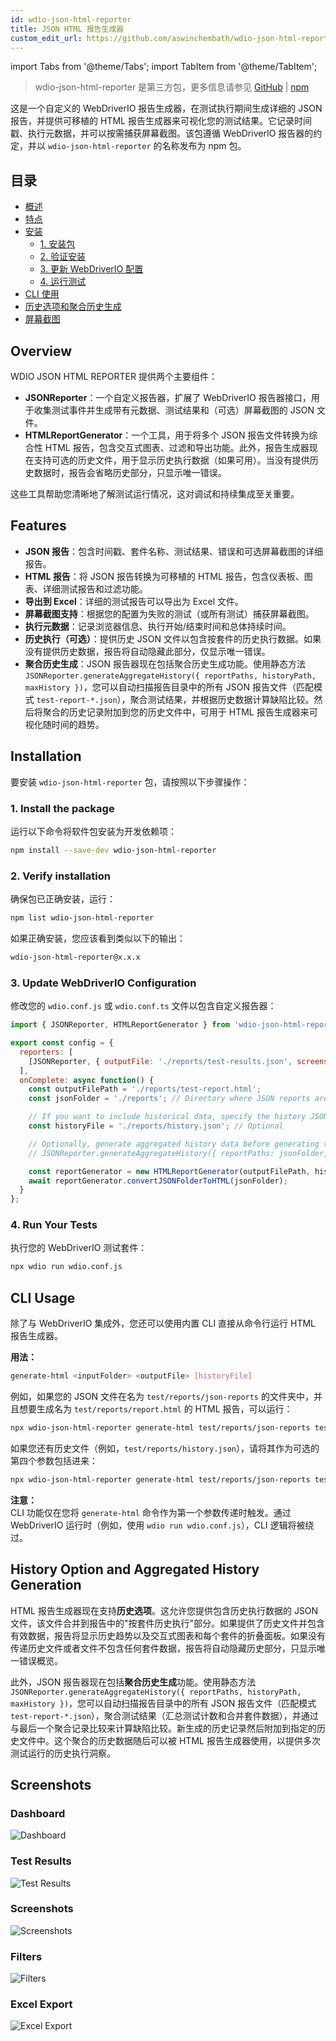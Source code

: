 ```yaml
---
id: wdio-json-html-reporter
title: JSON HTML 报告生成器
custom_edit_url: https://github.com/aswinchembath/wdio-json-html-reporter/edit/main/README.md
---
```


import Tabs from '@theme/Tabs';
import TabItem from '@theme/TabItem';

> wdio-json-html-reporter 是第三方包，更多信息请参见 [GitHub](https://github.com/aswinchembath/wdio-json-html-reporter) | [npm](https://www.npmjs.com/package/wdio-json-html-reporter)

这是一个自定义的 WebDriverIO 报告生成器，在测试执行期间生成详细的 JSON 报告，并提供可移植的 HTML 报告生成器来可视化您的测试结果。它记录时间戳、执行元数据，并可以按需捕获屏幕截图。该包遵循 WebDriverIO 报告器的约定，并以 `wdio-json-html-reporter` 的名称发布为 npm 包。

## 目录

- [概述](#overview)
- [特点](#features)
- [安装](#installation)
  - [1. 安装包](#1-install-the-package)
  - [2. 验证安装](#2-verify-installation)
  - [3. 更新 WebDriverIO 配置](#3-update-webdriverio-configuration)
  - [4. 运行测试](#4-run-your-tests)
- [CLI 使用](#cli-usage)
- [历史选项和聚合历史生成](#history-option-and-aggregated-history-generation)
- [屏幕截图](#screenshots)

## Overview

WDIO JSON HTML REPORTER 提供两个主要组件：

- **JSONReporter**：一个自定义报告器，扩展了 WebDriverIO 报告器接口，用于收集测试事件并生成带有元数据、测试结果和（可选）屏幕截图的 JSON 文件。
- **HTMLReportGenerator**：一个工具，用于将多个 JSON 报告文件转换为综合性 HTML 报告，包含交互式图表、过滤和导出功能。此外，报告生成器现在支持可选的历史文件，用于显示历史执行数据（如果可用）。当没有提供历史数据时，报告会省略历史部分，只显示唯一错误。

这些工具帮助您清晰地了解测试运行情况，这对调试和持续集成至关重要。

## Features

- **JSON 报告**：包含时间戳、套件名称、测试结果、错误和可选屏幕截图的详细报告。
- **HTML 报告**：将 JSON 报告转换为可移植的 HTML 报告，包含仪表板、图表、详细测试报告和过滤功能。
- **导出到 Excel**：详细的测试报告可以导出为 Excel 文件。
- **屏幕截图支持**：根据您的配置为失败的测试（或所有测试）捕获屏幕截图。
- **执行元数据**：记录浏览器信息、执行开始/结束时间和总体持续时间。
- **历史执行（可选）**：提供历史 JSON 文件以包含按套件的历史执行数据。如果没有提供历史数据，报告将自动隐藏此部分，仅显示唯一错误。
- **聚合历史生成**：JSON 报告器现在包括聚合历史生成功能。使用静态方法 `JSONReporter.generateAggregateHistory({ reportPaths, historyPath, maxHistory })`，您可以自动扫描报告目录中的所有 JSON 报告文件（匹配模式 `test-report-*.json`），聚合测试结果，并根据历史数据计算缺陷比较。然后将聚合的历史记录附加到您的历史文件中，可用于 HTML 报告生成器来可视化随时间的趋势。

## Installation

要安装 `wdio-json-html-reporter` 包，请按照以下步骤操作：

### 1. Install the package

运行以下命令将软件包安装为开发依赖项：

```bash
npm install --save-dev wdio-json-html-reporter
```

### 2. Verify installation

确保包已正确安装，运行：

```bash
npm list wdio-json-html-reporter
```

如果正确安装，您应该看到类似以下的输出：

```bash
wdio-json-html-reporter@x.x.x
```

### 3. Update WebDriverIO Configuration

修改您的 `wdio.conf.js` 或 `wdio.conf.ts` 文件以包含自定义报告器：

```javascript
import { JSONReporter, HTMLReportGenerator } from 'wdio-json-html-reporter';

export const config = {
  reporters: [
    [JSONReporter, { outputFile: './reports/test-results.json', screenshotOption: 'OnFailure' }],  // Options: "No", "OnFailure", "Full"
  ],
  onComplete: async function() {
    const outputFilePath = './reports/test-report.html';
    const jsonFolder = './reports'; // Directory where JSON reports are saved

    // If you want to include historical data, specify the history JSON file path here.
    const historyFile = './reports/history.json'; // Optional

    // Optionally, generate aggregated history data before generating the HTML report.
    // JSONReporter.generateAggregateHistory({ reportPaths: jsonFolder, historyPath: historyFile });

    const reportGenerator = new HTMLReportGenerator(outputFilePath, historyFile);
    await reportGenerator.convertJSONFolderToHTML(jsonFolder);
  }
};
```

### 4. Run Your Tests

执行您的 WebDriverIO 测试套件：

```bash
npx wdio run wdio.conf.js
```

## CLI Usage

除了与 WebDriverIO 集成外，您还可以使用内置 CLI 直接从命令行运行 HTML 报告生成器。

**用法：**

```bash
generate-html <inputFolder> <outputFile> [historyFile]
```

例如，如果您的 JSON 文件在名为 `test/reports/json-reports` 的文件夹中，并且想要生成名为 `test/reports/report.html` 的 HTML 报告，可以运行：

```bash
npx wdio-json-html-reporter generate-html test/reports/json-reports test/reports/report.html
```

如果您还有历史文件（例如，`test/reports/history.json`），请将其作为可选的第四个参数包括进来：

```bash
npx wdio-json-html-reporter generate-html test/reports/json-reports test/reports/report.html test/reports/history.json
```

**注意：**  
CLI 功能仅在您将 `generate-html` 命令作为第一个参数传递时触发。通过 WebDriverIO 运行时（例如，使用 `wdio run wdio.conf.js`），CLI 逻辑将被绕过。

## History Option and Aggregated History Generation

HTML 报告生成器现在支持**历史选项**。这允许您提供包含历史执行数据的 JSON 文件，该文件合并到报告中的"按套件历史执行"部分。如果提供了历史文件并包含有效数据，报告将显示历史趋势以及交互式图表和每个套件的折叠面板。如果没有传递历史文件或者文件不包含任何套件数据，报告将自动隐藏历史部分，只显示唯一错误概览。

此外，JSON 报告器现在包括**聚合历史生成**功能。使用静态方法 `JSONReporter.generateAggregateHistory({ reportPaths, historyPath, maxHistory })`，您可以自动扫描报告目录中的所有 JSON 报告文件（匹配模式 `test-report-*.json`），聚合测试结果（汇总测试计数和合并套件数据），并通过与最后一个聚合记录比较来计算缺陷比较。新生成的历史记录然后附加到指定的历史文件中。这个聚合的历史数据随后可以被 HTML 报告生成器使用，以提供多次测试运行的历史执行洞察。

## Screenshots

### Dashboard  
![Dashboard](https://github.com/aswinchembath/wdio-json-html-reporter/blob/main/lib/assets/dashboard.png)

### Test Results  
![Test Results](https://github.com/aswinchembath/wdio-json-html-reporter/blob/main/lib/assets/testdetails.png)

### Screenshots  
![Screenshots](https://github.com/aswinchembath/wdio-json-html-reporter/blob/main/lib/assets/screesnshots.png)

### Filters  
![Filters](https://github.com/aswinchembath/wdio-json-html-reporter/blob/main/lib/assets/filters.png)

### Excel Export  
![Excel Export](https://github.com/aswinchembath/wdio-json-html-reporter/blob/main/lib/assets/exportedfile.png)
